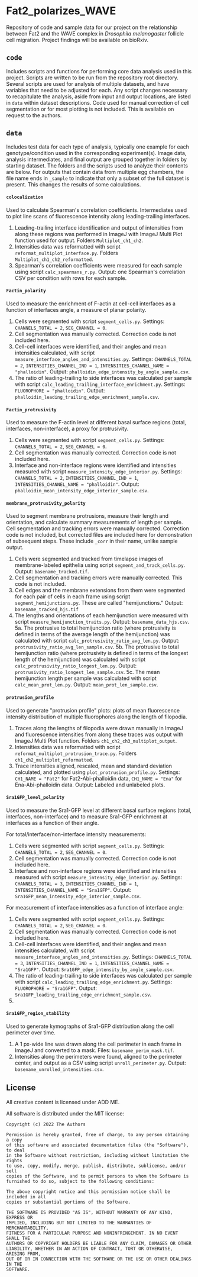# Fat2_polarizes_WAVE
Repository of code and sample data for our project on the relationship between Fat2 and the WAVE complex in *Drosophila melanogaster* follicle cell migration. Project findings will be available on bioRxiv. 

## `code`
Includes scripts and functions for performing core data analysis used in this project. Scripts are written to be run from the repository root directory. Several scripts are used for analysis of multiple datasets, and have variables that need to be adjusted for each. Any script changes necessary to recapitulate the analysis, aside from input and output locations, are listed in `data` within dataset descriptions. Code used for manual correction of cell segmentation or for most plotting is not included. This is available on request to the authors. 

## `data`
Includes test data for each type of analysis, typically one example for each genotype/condition used in the corresponding experiment(s). Image data, analysis intermediates, and final output are grouped together in folders by starting dataset. The folders and the scripts used to analyze their contents are below. For outputs that contain data from multiple egg chambers, the file name ends in `_sample` to indicate that only a subset of the full dataset is present. This changes the results of some calculations. 

#### `colocalization`
Used to calculate Spearman's correlation coefficients. Intermediates used to plot line scans of fluorescence intensity along leading-trailing interfaces. 
1. Leading-trailing interface identification and output of intensities from along these regions was performed in ImageJ with ImageJ Multi Plot function used for output. Folders `Multiplot_ch1_ch2`. 
2. Intensities data was reformatted with script `reformat_multiplot_interface.py`. Folders `Multiplot_ch1_ch2_reformatted`.
3. Spearman's correlation coefficients were measured for each sample using script `calc_spearmans_r.py`. Output: one Spearman's correlation CSV per condition with rows for each sample.  

#### `Factin_polarity`
Used to measure the enrichment of F-actin at cell-cell interfaces as a function of interfaces angle, a measure of planar polarity. 
1. Cells were segmented with script `segment_cells.py`. Settings: `CHANNELS_TOTAL = 2`, `SEG_CHANNEL = 0`. 
2. Cell segmentation was manually corrected. Correction code is not included here. 
3. Cell-cell interfaces were identified, and their angles and mean intensities calculated, with script `measure_interface_angles_and_intensities.py`. Settings: `CHANNELS_TOTAL = 2`, `INTENSITIES_CHANNEL_IND = 1`, `INTENSITIES_CHANNEL_NAME = "phalloidin"`. Output: `phalloidin_edge_intensity_by_angle_sample.csv`. 
4. The ratio of leading-trailing to side interfaces was calculated per sample with script `calc_leading_trailing_interface_enrichment.py`. Settings: `FLUOROPHORE = "phalloidin"`. Output: `phalloidin_leading_trailing_edge_enrichment_sample.csv`. 

#### `Factin_protrusivity`
Used to measure the F-actin level at different basal surface regions (total, interfaces, non-interface), a proxy for protrusivity.
1.  Cells were segmented with script `segment_cells.py`. Settings: `CHANNELS_TOTAL = 2`, `SEG_CHANNEL = 0`. 
2.  Cell segmentation was manually corrected. Correction code is not included here.
3.  Interface and non-interface regions were identified and intensities measured with script `measure_intensity_edge_interior.py`. Settings: `CHANNELS_TOTAL = 2`, `INTENSITIES_CHANNEL_IND = 1`, `INTENSITIES_CHANNEL_NAME = "phalloidin"`. Output: `phalloidin_mean_intensity_edge_interior_sample.csv`. 

#### `membrane_protrusivity_polarity`
Used to segment membrane protrusions, measure their length and orientation, and calculate summary measurements of length per sample. Cell segmentation and tracking errors were manually corrected. Correction code is not included, but corrected files are included here for demonstration of subsequent steps. These include `_corr` in their name, unlike sample output. 
1. Cells were segmented and tracked from timelapse images of membrane-labeled epithelia using script `segment_and_track_cells.py`. Output: `basename_tracked.tif`. 
2. Cell segmentation and tracking errors were manually corrected. This code is not included. 
3. Cell edges and the membrane extensions from them were segmented for each pair of cells in each frame using script `segment_hemijunctions.py`. These are called "hemijunctions." Output: `basename_tracked_hjs.tif`
4. The lengths and orientations of each hemijunction were measured with script `measure_hemijunction_traits.py`. Output: `basename_data_hjs.csv`. 
5a. The protrusive to total hemijunction ratio (where protrusivity is defined in terms of the average length of the hemijunction) was calculated with script `calc_protrusivity_ratio_avg_len.py`. Output: `protrusivity_ratio_avg_len_sample.csv`. 
5b. The protrusive to total hemijunction ratio (where protrusivity is defined in terms of the longest length of the hemijunction) was calculated with script `calc_protrusivity_ratio_longest_len.py`. Output: `protrusivity_ratio_longest_len_sample.csv`. 
5c. The mean hemijunction length per sample was calculated with script `calc_mean_prot_len.py`. Output: `mean_prot_len_sample.csv`. 

#### `protrusion_profile`
Used to generate "protrusion profile" plots: plots of mean fluorescence intensity distribution of multiple fluorophores along the length of filopodia. 
1. Traces along the lengths of filopodia were drawn manually in ImageJ and fluorescence intensities from along these traces was output with ImageJ Multi Plot function. Folders `ch1_ch2_ch3_multiplot_output`. 
2. Intensities data was reformatted with script `reformat_multiplot_protrusion_trace.py`. Folders `ch1_ch2_multiplot_reformatted`.
3. Trace intensities aligned, rescaled, mean and standard deviation calculated, and plotted using `plot_protrusion_profile.py`. Settings: `CH1_NAME = "Fat2"` for Fat2-Abi-phalloidin data, `CH1_NAME = "Ena"` for Ena-Abi-phalloidin data. Output: Labeled and unlabeled plots. 

#### `Sra1GFP_level_polarity`
Used to measure the Sra1-GFP level at different basal surface regions (total, interfaces, non-interface) and to measure Sra1-GFP enrichment at interfaces as a function of their angle.

For total/interface/non-interface intensity measurements:
1. Cells were segmented with script `segment_cells.py`. Settings: `CHANNELS_TOTAL = 2`, `SEG_CHANNEL = 0`. 
2. Cell segmentation was manually corrected. Correction code is not included here. 
3. Interface and non-interface regions were identified and intensities measured with script `measure_intensity_edge_interior.py`. Settings: `CHANNELS_TOTAL = 3`, `INTENSITIES_CHANNEL_IND = 1`, `INTENSITIES_CHANNEL_NAME = "Sra1GFP"`. Output: `Sra1GFP_mean_intensity_edge_interior_sample.csv`. 
 
For measurement of interface intensities as a function of interface angle: 
1. Cells were segmented with script `segment_cells.py`. Settings: `CHANNELS_TOTAL = 2`, `SEG_CHANNEL = 0`. 
2. Cell segmentation was manually corrected. Correction code is not included here. 
3. Cell-cell interfaces were identified, and their angles and mean intensities calculated, with script `measure_interface_angles_and_intensities.py`. Settings: `CHANNELS_TOTAL = 3`, `INTENSITIES_CHANNEL_IND = 1`, `INTENSITIES_CHANNEL_NAME = "Sra1GFP"`. Output: `Sra1GFP_edge_intensity_by_angle_sample.csv`. 
4. The ratio of leading-trailing to side interfaces was calculated per sample with script `calc_leading_trailing_edge_enrichment.py`. Settings: `FLUOROPHORE = "Sra1GFP"`. Output: `Sra1GFP_leading_trailing_edge_enrichment_sample.csv`. 
5. 

#### `Sra1GFP_region_stability`
Used to generate kymographs of Sra1-GFP distribution along the cell perimeter over time. 
1. A 1 px-wide line was drawn along the cell perimeter in each frame in ImageJ and converted to a mask. Files: `basename_perim_mask.tif`. 
2. Intensities along the perimeters were found, aligned to the perimeter center, and output as a CSV using script `unroll_perimeter.py`. Output: `basename_unrolled_intensities.csv`. 

## License
All creative content is licensed under ADD ME. 

All software is distributed under the MIT license: 

```
Copyright (c) 2022 The Authors

Permission is hereby granted, free of charge, to any person obtaining a copy
of this software and associated documentation files (the "Software"), to deal
in the Software without restriction, including without limitation the rights
to use, copy, modify, merge, publish, distribute, sublicense, and/or sell
copies of the Software, and to permit persons to whom the Software is
furnished to do so, subject to the following conditions:

The above copyright notice and this permission notice shall be included in all
copies or substantial portions of the Software.

THE SOFTWARE IS PROVIDED "AS IS", WITHOUT WARRANTY OF ANY KIND, EXPRESS OR
IMPLIED, INCLUDING BUT NOT LIMITED TO THE WARRANTIES OF MERCHANTABILITY,
FITNESS FOR A PARTICULAR PURPOSE AND NONINFRINGEMENT. IN NO EVENT SHALL THE
AUTHORS OR COPYRIGHT HOLDERS BE LIABLE FOR ANY CLAIM, DAMAGES OR OTHER
LIABILITY, WHETHER IN AN ACTION OF CONTRACT, TORT OR OTHERWISE, ARISING FROM,
OUT OF OR IN CONNECTION WITH THE SOFTWARE OR THE USE OR OTHER DEALINGS IN THE
SOFTWARE.
```
